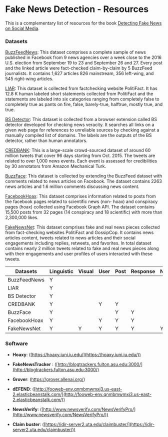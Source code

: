 # Fake News Detection - Resources

This is a complementary list of resources for the book [Detecting Fake News on Social Media](https://www.morganclaypool.com/doi/abs/10.2200/S00926ED1V01Y201906DMK018). 

### Datasets

[BuzzFeedNews](https://github.com/BuzzFeedNews/2016-10-facebook-fact-check/tree/master/data):
This dataset comprises a complete sample of news published in Facebook from 9 news agencies over a week close to the 2016 U.S. election from September 19 to 23 and September 26 and 27. Every post and the linked article were fact-checked claim-by-claim by 5 BuzzFeed journalists. It contains 1,627 articles 826 mainstream, 356 left-wing, and 545 right-wing articles.

[LIAR](https://www.cs.ucsb.edu/~william/data/liar_dataset.zip):
This dataset  is collected from factchecking website PolitiFact. It has 12.8 K human labeled short statements collected from PolitiFact and the statements are labeled into six categories ranging from completely false to completely true as pants on fire, false, barely-true, halftrue, mostly true, and true.


[BS Detector](https://github.com/bs-detector/bs-detector):
This dataset is collected from a browser extension called BS detector developed for checking news veracity. It searches all links on a given web page for references to unreliable sources by checking against a manually compiled list of domains. The labels are the outputs of the BS detector, rather than human annotators.

[CREDBANK](http://compsocial.github.io/CREDBANK-data/):
This is a large-scale crowd-sourced dataset of around 60 million tweets that cover 96 days starting from Oct. 2015. The tweets are related to over 1,000 news events. Each event is assessed for credibilities by 30 annotators from Amazon Mechanical Turk.

[BuzzFace](https://github.com/gsantia/BuzzFace):
This dataset is collected by extending the BuzzFeed dataset with comments related to news articles on Facebook. The dataset contains 2263 news articles and 1.6 million comments discussing news content.

[FacebookHoax](https://github.com/gabll/some-like-it-hoax):
This dataset comprises information related to posts from the facebook pages related to scientific news (non- hoax) and conspiracy pages (hoax) collected using Facebook Graph API. The dataset contains 15,500 posts from 32 pages (14 conspiracy and 18 scientific) with more than 2,300,000 likes.

[FakeNewsNet](https://github.com/KaiDMML/FakeNewsNet/):
This dataset comprises fake and real news pieces collected from fact-checking websites PolitiFact and GossipCop. It contains news articles content, tweets related to news articles and their social engagements including replies, retweets, and favorites. In total dataset contains nearly 2 million tweets related to fake and real news pieces along with their engagements and user profiles of users interacted with these tweets.


|Datasets | Linguistic | Visual | User|  Post| Response|  Network | Spatial | Temporal |
|--|--|--|--|--|--|--|--|--|
|BuzzFeedNews|Y||||||||
|LIAR| Y||||||||
|BS Detector| Y||||||||
|CREDBANK| Y||Y|Y|||Y|Y|
|BuzzFace| Y|||Y|Y||||
|FacebookHoax| Y||Y|Y|Y||||
|FakeNewsNet|Y|Y|Y|Y|Y|Y|Y|Y|



### Software

 - **Hoaxy**: ([https://hoaxy.iuni.iu.edu/](https://hoaxy.iuni.iu.edu/))

 - **FakeNewsTracker** : ([http://blogtrackers.fulton.asu.edu:3000/](http://blogtrackers.fulton.asu.edu:3000/)
 
 - **Grover**:  (https://grover.allenai.org/)
  
 - **dEFEND**: ([http://fooweb-env.qnmbmwmxj3.us-east-2.elasticbeanstalk.com/](http://fooweb-env.qnmbmwmxj3.us-east-2.elasticbeanstalk.com/))
 
 - **NewsVerify**: ([http://www.newsverify.com/NewsVerifyPro/](http://www.newsverify.com/NewsVerifyPro/))
 
  - **Claim buster**:  ([https://idir-server2.uta.edu/claimbuster/](https://idir-server2.uta.edu/claimbuster/))
